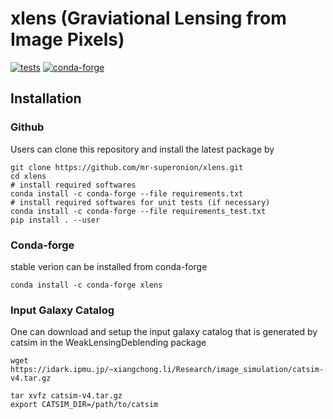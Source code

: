 # xlens (Graviational Lensing from Image Pixels)

[![tests](https://github.com/mr-superonion/xlens/actions/workflows/tests.yml/badge.svg)](https://github.com/mr-superonion/xlens/actions/workflows/tests.yml)
[![conda-forge](https://anaconda.org/conda-forge/xlens/badges/version.svg)](https://anaconda.org/conda-forge/xlens)


## Installation

### Github
Users can clone this repository and install the latest package by
```shell
git clone https://github.com/mr-superonion/xlens.git
cd xlens
# install required softwares
conda install -c conda-forge --file requirements.txt
# install required softwares for unit tests (if necessary)
conda install -c conda-forge --file requirements_test.txt
pip install . --user
```

### Conda-forge
stable verion can be installed from conda-forge
```
conda install -c conda-forge xlens
```

### Input Galaxy Catalog
One can download and setup the input galaxy catalog that is generated by catsim
in the  WeakLensingDeblending package

```shell
wget https://idark.ipmu.jp/~xiangchong.li/Research/image_simulation/catsim-v4.tar.gz

tar xvfz catsim-v4.tar.gz
export CATSIM_DIR=/path/to/catsim

```

